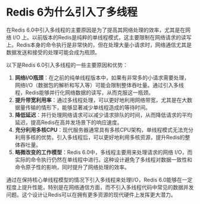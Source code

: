 # Redis 6为什么引入了多线程

<font style="color:rgba(0, 0, 0, 0.82);">在Redis 6.0中引入多线程的主要原因是为了提高其网络处理的效率，尤其是在网络 I/O 上。以前版本的Redis是纯粹的单线程模式，这主要限制在网络请求的读写上。Redis本身的命令执行是非常快的，但在处理大量小请求时，网络通信尤其是数据发送和接受的处理可能会成为瓶颈。</font>

<font style="color:rgba(0, 0, 0, 0.82);">以下是Redis 6.0引入多线程的一些主要原因和优势：</font>

1. **<font style="color:rgba(0, 0, 0, 0.82);">网络I/O瓶颈</font>**<font style="color:rgba(0, 0, 0, 0.82);">：在之前的纯单线程版本中，如果有非常多的小请求需要处理，网络I/O（数据包的解析和写入等）可能会限制整体吞吐量。通过引入多线程，Redis能够并行化网络数据的读写，从而克服这一瓶颈。</font>
2. **<font style="color:rgba(0, 0, 0, 0.82);">提升带宽利用率</font>**<font style="color:rgba(0, 0, 0, 0.82);">：通过多线程处理，可以更好地利用网络带宽，尤其是在大数据量传输的情形下，能够显著减少单线程造成的等待时间。</font>
3. **<font style="color:rgba(0, 0, 0, 0.82);">降低延迟</font>**<font style="color:rgba(0, 0, 0, 0.82);">：并行处理网络请求可以减少请求排队的时间，从而降低请求的平均延迟，提高Redis在高并发场景下的响应速度。</font>
4. **<font style="color:rgba(0, 0, 0, 0.82);">充分利用多核CPU</font>**<font style="color:rgba(0, 0, 0, 0.82);">：现代服务器通常具有多核CPU架构，单线程模式无法充分利用多核的优势。引入多线程后，可以更好地利用多核资源，提升Redis的整体吞吐量。</font>
5. **<font style="color:rgba(0, 0, 0, 0.82);">略微改变的工作模型</font>**<font style="color:rgba(0, 0, 0, 0.82);">：Redis 6.0中，多线程主要用来处理请求的网络 I/O，而实际的命令执行仍然在单线程中进行。这种设计避免了多线程对数据一致性和命令原子性的影响，同时提升了网络处理的效率。</font>

<font style="color:rgba(0, 0, 0, 0.82);">通过在保持核心单线程模型的情况下引入多线程来处理I/O，Redis 6.0能够在一定程度上提升性能，特别是在网络通信方面，而不引入多线程代码中常见的数据并发问题。这个设计让Redis可以在拥有更多资源的现代硬件上发挥更大潜力。</font>


